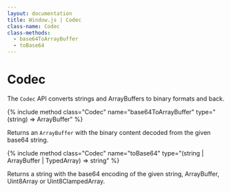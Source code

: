 ```yaml
---
layout: documentation
title: Window.js | Codec
class-name: Codec
class-methods:
  - base64ToArrayBuffer
  - toBase64
---
```


Codec
=====

The `Codec` API converts strings and ArrayBuffers to binary formats and back.


{% include method class="Codec" name="base64ToArrayBuffer"
   type="(string) => ArrayBuffer" %}

Returns an `ArrayBuffer` with the binary content decoded from the given base64
string.


{% include method class="Codec" name="toBase64"
   type="(string | ArrayBuffer | TypedArray) => string" %}

Returns a string with the base64 encoding of the given string, ArrayBuffer,
Uint8Array or Uint8ClampedArray.
